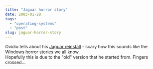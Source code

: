```yaml
---
title: "Jaguar horror story"
date: 2003-01-28
tags: 
  - "operating-systems"
  - "post"
slug: jaguar-horror-story
---
```


Ovidiu tells about his [Jaguar reinstall](http://www.webweavertech.com/ovidiu/weblog/archives/000173.html) - scary how this sounds like the Windows horror stories we all know.  
Hopefully this is due to the "old" version that he started from. Fingers crossed...
